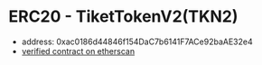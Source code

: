 # ERC20 - TiketTokenV2(TKN2)

- address: 0xac0186d44846f154DaC7b6141F7ACe92baAE32e4
- [verified contract on etherscan](https://rinkeby.etherscan.io/address/0xac0186d44846f154DaC7b6141F7ACe92baAE32e4)